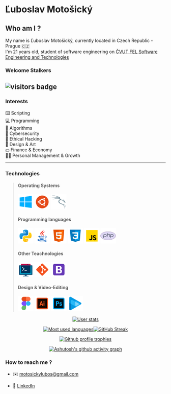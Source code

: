 # Ľuboslav Motošický


## Who am I ?

My name is Ľuboslav Motošický, currently located in Czech Republic - Prague  🇨🇿  
I'm 21 years old, student of software engineering on [ČVUT FEL Software Engineering and Technologies](https://sit.fel.cvut.cz/)

### Welcome Stalkers 

![visitors badge](https://visitor-badge.glitch.me/badge?page_id=https://github.com/lubiku35)
---

### Interests

 ⌨️ Scripting  
 💻 Programming  
 🧮 Algorithms  
 🔐 Cybersecurity  
 🔎 Ethical Hacking  
 🎨 Design & Art  
 💵 Finance & Economy  
 👨‍💼 Personal Management & Growth
 
 ---
 
 ### Technologies
 
 > #### Operating Systems
 > ![windows](https://github.com/lubiku35/lubiku35/blob/main/imgs/windows.png)
 > ![ubuntu](https://github.com/lubiku35/lubiku35/blob/main/imgs/ubuntu.png)
 > ![kali](https://github.com/lubiku35/lubiku35/blob/main/imgs/kali.png)
 >
 > #### Programming languages 
 > ![python](https://github.com/lubiku35/lubiku35/blob/main/imgs/python.png)
 > ![java](https://github.com/lubiku35/lubiku35/blob/main/imgs/java.png)
 > ![html](https://github.com/lubiku35/lubiku35/blob/main/imgs/html.png)
 > ![css](https://github.com/lubiku35/lubiku35/blob/main/imgs/css.png)
 > ![js](https://github.com/lubiku35/lubiku35/blob/main/imgs/js.png)
 > ![php](https://github.com/lubiku35/lubiku35/blob/main/imgs/php.png)
 >
 > #### Other Teachnologies
 > ![commandline](https://github.com/lubiku35/lubiku35/blob/main/imgs/commandline.png)
 > ![git](https://github.com/lubiku35/lubiku35/blob/main/imgs/git.png)
 > ![boostrap](https://github.com/lubiku35/lubiku35/blob/main/imgs/bootstrap.png)
 >
 > #### Design & Video-Editing
 > ![figma](https://github.com/lubiku35/lubiku35/blob/main/imgs/figma.png)
 > ![illustrator](https://github.com/lubiku35/lubiku35/blob/main/imgs/illustrator.png)
 > ![photoshop](https://github.com/lubiku35/lubiku35/blob/main/imgs/photoshop.png)
 > ![vegas](https://github.com/lubiku35/lubiku35/blob/main/imgs/vegas.png)


<div align="center">
 
[![User stats](https://github-readme-stats.vercel.app/api?username=lubiku35&show_icons=true&count_private=true&include_all_commits=true&theme=tokyonight&hide_rank=true)](https://github.com/anuraghazra/github-readme-stats)
 
[![Most used languages](https://github-readme-stats.vercel.app/api/top-langs/?username=lubiku35&count_private=true&include_all_commits=true&theme=tokyonight&layout=compact&langs_count=8)](https://github.com/anuraghazra/github-readme-stats)[![GitHub Streak](https://github-readme-streak-stats.herokuapp.com?user=lubiku35&theme=tokyonight)](https://git.io/streak-stats)
 
[![Github profile trophies](https://github-profile-trophy.vercel.app/?username=lubiku35&theme=algolia&column=4)](https://github.com/ryo-ma/github-profile-trophy)
 
[![Ashutosh's github activity graph](https://activity-graph.herokuapp.com/graph?username=lubiku35&bg_color=1a1b26&color=73daca&line=7dcfff&point=bb9af7&area=true&hide_border=true)](https://github.com/ashutosh00710/github-readme-activity-graph)

</div>

### How to reach me ?
- ✉️ motosickylubos@gmail.com  
* 🔗 [LinkedIn](https://www.linkedin.com/in/bylubiku/)
